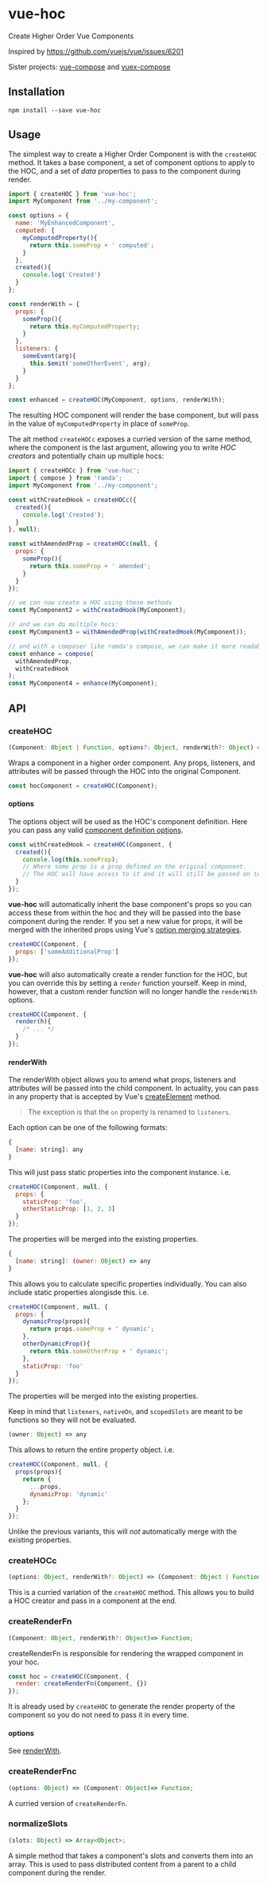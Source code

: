 # vue-hoc
Create Higher Order Vue Components

Inspired by https://github.com/vuejs/vue/issues/6201

Sister projects: [vue-compose](https://www.npmjs.com/package/vue-compose) and [vuex-compose](https://www.npmjs.com/package/vuex-compose)

## Installation
```
npm install --save vue-hoc
```

## Usage
The simplest way to create a Higher Order Component is with the `createHOC` method. It takes a base component, a set of component options to apply to the HOC, and a set of *data* properties to pass to the component during render.
```js
import { createHOC } from 'vue-hoc';
import MyComponent from '../my-component';

const options = {
  name: 'MyEnhancedComponent',
  computed: {
    myComputedProperty(){
      return this.someProp + ' computed';
    }
  },
  created(){
    console.log('Created')
  }
};

const renderWith = {
  props: {
    someProp(){
      return this.myComputedProperty;
    }
  },
  listeners: {
    someEvent(arg){
      this.$emit('someOtherEvent', arg);
    }
  }
};

const enhanced = createHOC(MyComponent, options, renderWith);
```
The resulting HOC component will render the base component, but will pass in the value of `myComputedProperty` in place of `someProp`.

The alt method `createHOCc` exposes a curried version of the same method, where the component is the last argument, allowing you to write *HOC creators* and potentially chain up multiple hocs:
```js
import { createHOCc } from 'vue-hoc';
import { compose } from 'ramda';
import MyComponent from '../my-component';

const withCreatedHook = createHOCc({
  created(){
    console.log('Created');
  }
}, null);

const withAmendedProp = createHOCc(null, {
  props: {
    someProp(){
      return this.someProp + ' amended';
    }
  }
});

// we can now create a HOC using these methods
const MyComponent2 = withCreatedHook(MyComponent);

// and we can do multiple hocs:
const MyComponent3 = withAmendedProp(withCreatedHook(MyComponent));

// and with a composer like ramda's compose, we can make it more readable:
const enhance = compose(
  withAmendedProp,
  withCreatedHook
);
const MyComponent4 = enhance(MyComponent);
```

## API
### createHOC
```js
(Component: Object | Function, options?: Object, renderWith?: Object) => Object;
```
Wraps a component in a higher order component. Any props, listeners, and attributes will be passed through the HOC into the original Component.
```js
const hocComponent = createHOC(Component);
```

#### options
The options object will be used as the HOC's component definition. Here you can pass any valid [component definition options](https://vuejs.org/v2/api/#Options-Data).
```js
const withCreatedHook = createHOC(Component, {
  created(){
    console.log(this.someProp);
    // Where some prop is a prop defined on the original component.
    // The HOC will have access to it and it will still be passed on to the original component.
  }
});
```
**vue-hoc** will automatically inherit the base component's props so you can access these from within the hoc and they will be passed into the base component during the render. If you set a new value for props, it will be merged with the inherited props using Vue's [option merging strategies](https://vuejs.org/v2/api/#optionMergeStrategies).
```js
createHOC(Component, {
  props: ['someAdditionalProp']
});
```

**vue-hoc** will also automatically create a render function for the HOC, but you can override this by setting a `render` function yourself. Keep in mind, however, that a custom render function will no longer handle the `renderWith` options.
```js
createHOC(Component, {
  render(h){
    /* ... */
  }
});
```

#### renderWith
The renderWith object allows you to amend what props, listeners and attributes will be passed into the child component. In actuality, you can pass in any property that is accepted by Vue's [createElement](https://vuejs.org/v2/guide/render-function.html#The-Data-Object-In-Depth) method.

>The exception is that the `on` property is renamed to `listeners`.

Each option can be one of the following formats:
```js
{
  [name: string]: any
}
```
This will just pass static properties into the component instance. i.e.
```js
createHOC(Component, null, {
  props: {
    staticProp: 'foo',
    otherStaticProp: [1, 2, 3]
  }
});
```

The properties will be merged into the existing properties.

```js
{
  [name: string]: (owner: Object) => any
}
```

This allows you to calculate specific properties individually. You can also include static properties alongisde this. i.e.

```js
createHOC(Component, null, {
  props: {
    dynamicProp(props){
      return props.someProp + ' dynamic';
    },
    otherDynamicProp(){
      return this.someOtherProp + ' dynamic';
    },
    staticProp: 'foo'
  }
});

```
The properties will be merged into the existing properties.

Keep in mind that `listeners`, `nativeOn`, and `scopedSlots` are meant to be functions so they will not be evaluated.

```js
(owner: Object) => any
```

This allows to return the entire property object. i.e.

```js
createHOC(Component, null, {
  props(props){
    return {
      ...props,
      dynamicProp: 'dynamic'
    };
  }
});
```
Unlike the previous variants, this will *not* automatically merge with the existing properties.

### createHOCc

```js
(options: Object, renderWith?: Object) => (Component: Object | Function) => Object;
```

This is a curried variation of the `createHOC` method. This allows you to build a HOC creator and pass in a component at the end.

### createRenderFn

```js
(Component: Object, renderWith?: Object)=> Function;
```
createRenderFn is responsible for rendering the wrapped component in your hoc.

```js
const hoc = createHOC(Component, {
  render: createRenderFn(Component, {})
});
```

It is already used by `createHOC` to generate the render property of the component so you do not need to pass it in every time.

#### options

See [renderWith](#renderwith).

### createRenderFnc
```js
(options: Object) => (Component: Object)=> Function;
```
A curried version of `createRenderFn`.

### normalizeSlots
```js
(slots: Object) => Array<Object>;
```
A simple method that takes a component's slots and converts them into an array. This is used to pass distributed content from a parent to a child component during the render.
